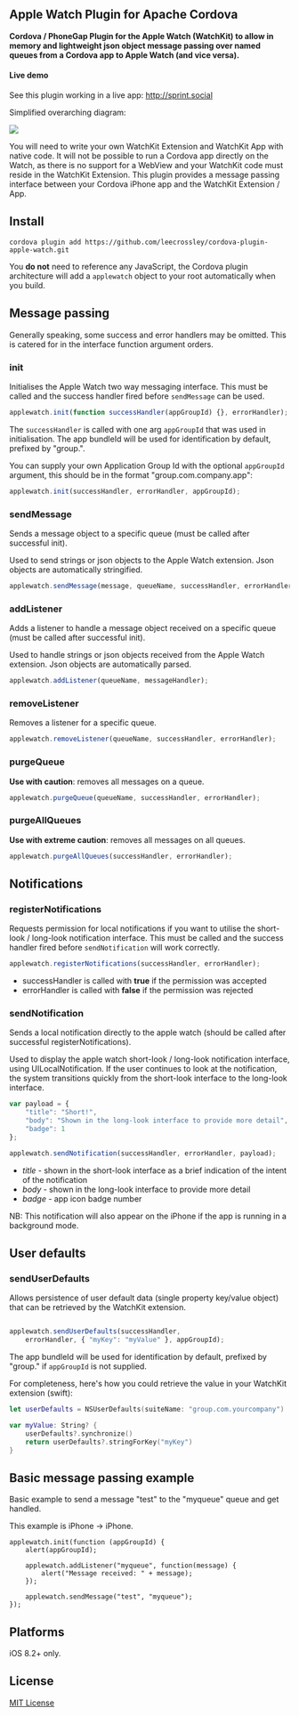 ## Apple Watch Plugin for Apache Cordova

**Cordova / PhoneGap Plugin for the Apple Watch (WatchKit) to allow in memory and lightweight json object message passing over named queues from a Cordova app to Apple Watch (and vice versa).**

#### Live demo

See this plugin working in a live app: http://sprint.social

Simplified overarching diagram:

<img align="center" src="https://raw.githubusercontent.com/leecrossley/cordova-plugin-apple-watch/master/apple-watch-plugin.png">

You will need to write your own WatchKit Extension and WatchKit App with native code. It will not be possible to run a Cordova app directly on the Watch, as there is no support for a WebView and your WatchKit code must reside in the WatchKit Extension. This plugin provides a message passing interface between your Cordova iPhone app and the WatchKit Extension / App.

## Install

```
cordova plugin add https://github.com/leecrossley/cordova-plugin-apple-watch.git
```

You **do not** need to reference any JavaScript, the Cordova plugin architecture will add a `applewatch` object to your root automatically when you build.

## Message passing

Generally speaking, some success and error handlers may be omitted. This is catered for in the interface function argument orders.

### init

Initialises the Apple Watch two way messaging interface. This must be called and the success handler fired before `sendMessage` can be used.

```js
applewatch.init(function successHandler(appGroupId) {}, errorHandler);
```

The `successHandler` is called with one arg `appGroupId` that was used in initialisation. The app bundleId will be used for identification by default, prefixed by "group.".

You can supply your own Application Group Id with the optional `appGroupId` argument, this should be in the format "group.com.company.app":

```js
applewatch.init(successHandler, errorHandler, appGroupId);
```

### sendMessage

Sends a message object to a specific queue (must be called after successful init).

Used to send strings or json objects to the Apple Watch extension. Json objects are automatically stringified.

```js
applewatch.sendMessage(message, queueName, successHandler, errorHandler);
```

### addListener

Adds a listener to handle a message object received on a specific queue (must be called after successful init).

Used to handle strings or json objects received from the Apple Watch extension. Json objects are automatically parsed.

```js
applewatch.addListener(queueName, messageHandler);
```

### removeListener

Removes a listener for a specific queue.

```js
applewatch.removeListener(queueName, successHandler, errorHandler);
```

### purgeQueue

**Use with caution**: removes all messages on a queue.

```js
applewatch.purgeQueue(queueName, successHandler, errorHandler);
```

### purgeAllQueues

**Use with extreme caution**: removes all messages on all queues.

```js
applewatch.purgeAllQueues(successHandler, errorHandler);
```

## Notifications

### registerNotifications

Requests permission for local notifications if you want to utilise the short-look / long-look notification interface. This must be called and the success handler fired before `sendNotification` will work correctly.

```js
applewatch.registerNotifications(successHandler, errorHandler);
```

- successHandler is called with **true** if the permission was accepted
- errorHandler is called with **false** if the permission was rejected

### sendNotification

Sends a local notification directly to the apple watch (should be called after successful registerNotifications).

Used to display the apple watch short-look / long-look notification interface, using UILocalNotification. If the user continues to look at the notification, the system transitions quickly from the short-look interface to the long-look interface.

```js
var payload = {
    "title": "Short!",
    "body": "Shown in the long-look interface to provide more detail",
    "badge": 1
};

applewatch.sendNotification(successHandler, errorHandler, payload);
```

- *title* - shown in the short-look interface as a brief indication of the intent of the notification
- *body* - shown in the long-look interface to provide more detail
- *badge* - app icon badge number

NB: This notification will also appear on the iPhone if the app is running in a background mode.

## User defaults

### sendUserDefaults

Allows persistence of user default data (single property key/value object) that can be retrieved by the WatchKit extension.

```js

applewatch.sendUserDefaults(successHandler,
    errorHandler, { "myKey": "myValue" }, appGroupId);
```

The app bundleId will be used for identification by default, prefixed by "group." if `appGroupId` is not supplied.

For completeness, here's how you could retrieve the value in your WatchKit extension (swift):

```swift
let userDefaults = NSUserDefaults(suiteName: "group.com.yourcompany")

var myValue: String? {
    userDefaults?.synchronize()
    return userDefaults?.stringForKey("myKey")
}
```

## Basic message passing example

Basic example to send a message "test" to the "myqueue" queue and get handled.

This example is iPhone -> iPhone.

```
applewatch.init(function (appGroupId) {
    alert(appGroupId);

    applewatch.addListener("myqueue", function(message) {
        alert("Message received: " + message);
    });

    applewatch.sendMessage("test", "myqueue");
});
```

## Platforms

iOS 8.2+ only.

## License

[MIT License](http://ilee.mit-license.org)
